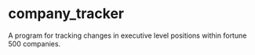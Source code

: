 # company_tracker
A program for tracking changes in executive level positions within fortune 500 companies.

